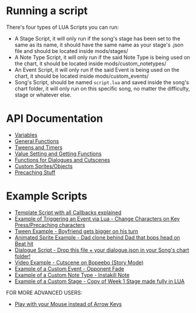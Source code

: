 # Running a script
There's four types of LUA Scripts you can run:
* A Stage Script, it will only run if the song's stage has been set to the same as its name, it should have the same name as your stage's .json file and should be located inside mods/stages/
* A Note Type Script, it will only run if the said Note Type is being used on the chart, it should be located inside mods/custom_notetypes/
* An Event Script, it will only run if the said Event is being used on the chart, it should be located inside mods/custom_events/
* Song's Script, should be named `script.lua` and saved inside the song's chart folder, it will only run on this specific song, no matter the difficulty, stage or whatever else.

# API Documentation
* [Variables](https://github.com/ShadowMario/FNF-PsychEngine/wiki/Lua-Script-API:-Variables)
* [General Functions](https://github.com/ShadowMario/FNF-PsychEngine/wiki/Lua-Script-API:-General-Functions)
* [Tweens and Timers](https://github.com/ShadowMario/FNF-PsychEngine/wiki/Lua-Script-API:-Tweens-and-Timers)
* [Value Setting and Getting Functions](https://github.com/ShadowMario/FNF-PsychEngine/wiki/Lua-Script-API:-Value-Setting-and-Getting-Functions)
* [Functions for Dialogues and Cutscenes](https://github.com/ShadowMario/FNF-PsychEngine/wiki/Lua-Script-API:-Functions-for-Dialogues-and-Cutscenes)
* [Custom Sprites/Objects](https://github.com/ShadowMario/FNF-PsychEngine/wiki/Lua-Script-API:-Custom-Sprites-Functions)
* [Precaching Stuff](https://github.com/ShadowMario/FNF-PsychEngine/wiki/Lua-Script-API:-Precaching-Functions)

# Example Scripts
* [Template Script with all Callbacks explained](https://cdn.discordapp.com/attachments/885704785041440788/890432876489867264/TemplateScript.lua)
* [Example of Triggering an Event via Lua - Change Characters on Key Press/Precaching characters](https://cdn.discordapp.com/attachments/866856727621795850/880169101891342366/ChangeCharacterScript.lua)
* [Tween Example - Boyfriend gets bigger on his turn](https://cdn.discordapp.com/attachments/866856727621795850/880169105087422484/ScaleScript.lua)
* [Animated Sprite Example - Dad clone behind Dad that bops head on Beat hit](https://cdn.discordapp.com/attachments/866856727621795850/900523260180049940/AnimatedLuaSpriteScript.lua)
* [Dialogue Script - Drop this file + your dialogue.json in your Song's chart folder!](https://cdn.discordapp.com/attachments/866856727621795850/890335034786062336/script.lua)
* [Video Example - Cutscene on Bopeebo (Story Mode)](https://cdn.discordapp.com/attachments/840678333602857040/888568130283139082/bopeeboTestVideo.zip)
* [Example of a Custom Event - Opponent Fade](https://cdn.discordapp.com/attachments/840678333602857040/888568125413552168/CustomEvent.zip)
* [Example of a Custom Note Type - Instakill Note](https://cdn.discordapp.com/attachments/866856727621795850/900523258275831820/Instakill_Note.zip)
* [Example of a Custom Stage - Copy of Week 1 Stage made fully in LUA](https://cdn.discordapp.com/attachments/866856727621795850/900523259345371177/ExampleStage.zip)

FOR MORE ADVANCED USERS:
* [Play with your Mouse instead of Arrow Keys](https://cdn.discordapp.com/attachments/840678333602857040/888568120728502272/script.lua)